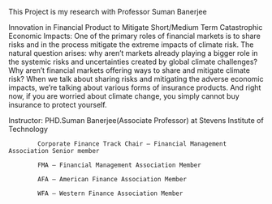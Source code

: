 This Project is my research with Professor Suman Banerjee

 Innovation in Financial Product to Mitigate Short/Medium Term Catastrophic Economic Impacts: 
 One of the primary roles of financial markets is to share risks and in the process mitigate the extreme impacts of climate risk. 
 The natural question arises: why aren’t markets already playing a bigger role in the systemic risks and uncertainties created by global climate challenges?
 Why aren’t financial markets offering ways to share and mitigate climate risk? When we talk about sharing risks and mitigating the adverse economic impacts, 
 we’re talking about various forms of insurance products. And right now, if you are worried about climate change, 
 you simply cannot buy insurance to protect yourself.  



Instructor: PHD.Suman Banerjee(Associate Professor) at Stevens Institute of Technology 

            Corporate Finance Track Chair – Financial Management Association Senior member
            
            FMA – Financial Management Association Member
            
            AFA – American Finance Association Member
            
            WFA – Western Finance Association Member

